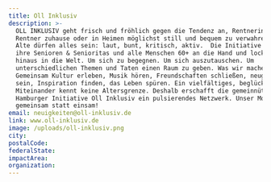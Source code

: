 ```yaml
---
title: Oll Inklusiv
description: >-
  OLL INKLUSIV geht frisch und fröhlich gegen die Tendenz an, Rentnerinnen und
  Rentner zuhause oder in Heimen möglichst still und bequem zu verwahren. Denn
  Alte dürfen alles sein: laut, bunt, kritisch, aktiv.  Die Initiative nimmt
  ihre Senioren & Senioritas und alle Menschen 60+ an die Hand und lockt sie
  hinaus in die Welt. Um sich zu begegnen. Um sich auszutauschen. Um
  unterschiedlichen Themen und Taten einen Raum zu geben. Was wir machen? -
  Gemeinsam Kultur erleben, Musik hören, Freundschaften schließen, neugierig
  sein, Inspiration finden, das Leben spüren. Ein vielfältiges, beglückendes
  Miteinander kennt keine Altersgrenze. Deshalb erschafft die gemeinnützige
  Hamburger Initiative Oll Inklusiv ein pulsierendes Netzwerk. Unser Motto:
  gemeinsam statt einsam!
email: neuigkeiten@oll-inklusiv.de
link: www.oll-inklusiv.de
image: /uploads/oll-inklusiv.png
city:
postalCode:
federalState:
impactArea:
organization:
---
```


